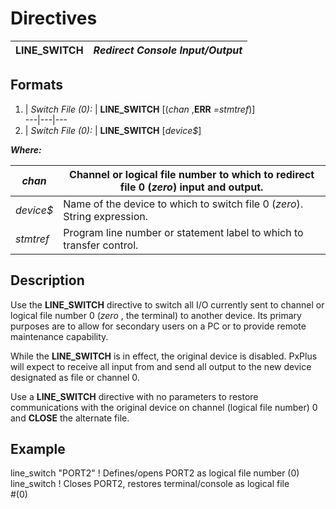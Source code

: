 # Directives

**LINE_SWITCH** |  **_Redirect Console Input/Output_**  
---|---  
  
##  Formats

1. |  _Switch File (0):_ |  **LINE_SWITCH** [(_chan_ ,**ERR** _=stmtref_)]  
---|---|---  
2. |  _Switch File (0):_ |  **LINE_SWITCH** [_device$_]  
  
**_Where:_**

_chan_ |  Channel or logical file number to which to redirect file 0 (_zero_) input and output.  
---|---  
_device$_ |  Name of the device to which to switch file 0 (_zero_). String expression.  
_stmtref_ |  Program line number or statement label to which to transfer control.  
  
##  Description

Use the **LINE_SWITCH** directive to switch all I/O currently sent to channel or logical file number 0 (_zero_ , the terminal) to another device. Its primary purposes are to allow for secondary users on a PC or to provide remote maintenance capability.

While the **LINE_SWITCH** is in effect, the original device is disabled. PxPlus will expect to receive all input from and send all output to the new device designated as file or channel 0.

Use a **LINE_SWITCH** directive with no parameters to restore communications with the original device on channel (logical file number) 0 and **CLOSE** the alternate file.

##  Example

line_switch "PORT2" ! Defines/opens PORT2 as logical file number (0)  
line_switch ! Closes PORT2, restores terminal/console as logical file  
#(0)
